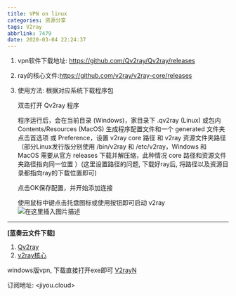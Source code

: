```yaml
---
title: VPN on linux
categories: 资源分享
tags: V2ray
abbrlink: 7479
date: 2020-03-04 22:24:37
---
```

1. vpn软件下载地址: <https://github.com/Qv2ray/Qv2ray/releases>
2. ray的核心文件:<https://github.com/v2ray/v2ray-core/releases>
3. 使用方法:
根据对应系统下载程序包

	双击打开 Qv2ray 程序

	程序运行后，会在当前目录 (Windows)，家目录下 .qv2ray (Linux) 或包内 Contents/Resources (MacOS) 生成程序配置文件和一个 generated 文件夹
点击首选项 或 Preference，设置 v2ray core 路径 和 v2ray 资源文件夹路径 （部分Linux发行版分别使用 /bin/v2ray 和 /etc/v2ray，Windows 和 MacOS 需要从官方 releases 下载并解压缩，此种情况 core 路径和资源文件夹路径指向同一位置 ）(这里设置路径的问题, 下载好ray后, 将路径以及资源目录都指向ray的下载位置即可)

	点击OK保存配置，并开始添加连接

	使用鼠标中键点击托盘图标或使用按钮即可启动 v2ray
	![在这里插入图片描述](https://img-blog.csdnimg.cn/20200227144838584.png)

---
**[蓝奏云文件下载]**
1. [Qv2ray](https://www.lanzous.com/i9q94sb)
2. [v2ray核心](https://www.lanzous.com/i9q93jg)

windows版vpn, 下载直接打开exe即可
[V2rayN](https://www.lanzous.com/i9q97lc)

订阅地址: <jiyou.cloud>
